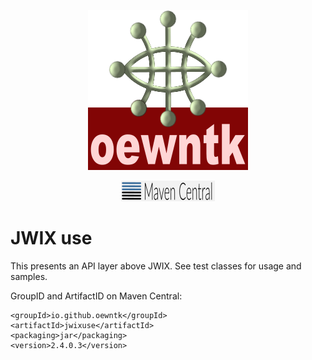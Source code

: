 <p align="center">
<img alt="oewntk" width="256" height="256" src="images/oewntk.png">
</p>
<p align="center">
<img alt="mavencentral" width="150" src="images/mavencentral.png">
</p>

# JWIX use

This presents an API layer above JWIX.
See test classes for usage and samples.

GroupID and ArtifactID on Maven Central:

	<groupId>io.github.oewntk</groupId>
	<artifactId>jwixuse</artifactId>
	<packaging>jar</packaging>
	<version>2.4.0.3</version>